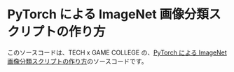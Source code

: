 # PyTorch による ImageNet 画像分類スクリプトの作り方
このソースコードは、TECH x GAME COLLEGE の、[PyTorch による ImageNet 画像分類スクリプトの作り方](https://qiita.com/tech-x-college/items/bf591329097f8ab7d42a)のソースコードです。
